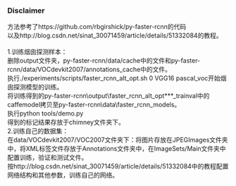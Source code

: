 ### Disclaimer
方法参考了https://github.com/rbgirshick/py-faster-rcnn的代码
<br>以及http://blog.csdn.net/sinat_30071459/article/details/51332084的教程。
<br>
<br>1.训练烟囱探测样本：
<br>删除output文件夹，py-faster-rcnn/data/cache中的文件和py-faster-rcnn/data/VOCdevkit2007/annotations_cache中的文件。
<br>执行./experiments/scripts/faster_rcnn_alt_opt.sh 0 VGG16 pascal_voc开始烟囱探测模型的训练。
<br>将训练得到的py-faster-rcnn\output\faster_rcnn_alt_opt\***_trainval中的caffemodel拷贝至py-faster-rcnn\data\faster_rcnn_models。
<br>执行python tools/demo.py
<br>得到的标记结果存放于chimney文件夹下。
<br>2.训练自己的数据集：
<br>在data/VOCdevkit2007/VOC2007文件夹下：将图片存放在JPEGImages文件夹中，将XML标签文件存放于Annotations文件夹中，在ImageSets/Main文件夹中配置训练，验证和测试文件。
<br>按http://blog.csdn.net/sinat_30071459/article/details/51332084中的教程配置网络结构和其他参数，训练自己的网络。